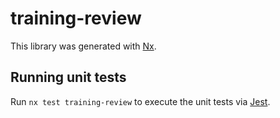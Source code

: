 # training-review

This library was generated with [Nx](https://nx.dev).

## Running unit tests

Run `nx test training-review` to execute the unit tests via [Jest](https://jestjs.io).
